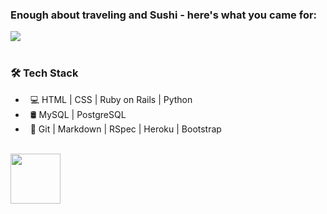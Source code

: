 ### Enough about traveling and Sushi - here's what you came for:

<a href="https://github.com/anuraghazra/github-readme-stats">
  <img align="center" src="https://github-readme-stats.vercel.app/api?username=marcode95&show_icons=true&theme=tokyonight" />
</a>
<br>
<br>
<h3> 🛠 Tech Stack</h3>

- &nbsp; 💻 HTML | CSS | Ruby on Rails | Python
- &nbsp; 🛢 MySQL | PostgreSQL
- &nbsp; 🔧 Git | Markdown | RSpec | Heroku | Bootstrap
<br>
<a href="https://www.linkedin.com/in/marcoerhardt95/">
  <img align="center" src="https://image.flaticon.com/icons/png/512/174/174857.png" width="80" />
</a>